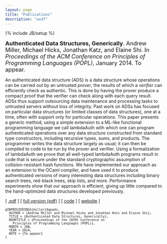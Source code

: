 ```yaml
---
layout: page
title: "Publications"
description: "asdf"
---
```

{% include JB/setup %}


<div>
<font size="+1"><b>Authenticated Data Structures, Generically</b>.
  Andrew Miller, Michael Hicks, Jonathan Katz, and Elaine Shi.
  In <i>Proceedings of the ACM Conference on Principles of
  Programming Languages (POPL)</i>, January 2014.
  To appear.</font>
<p>An authenticated data structure (ADS) is a data structure whose
  operations can be carried out by an untrusted <em>prover</em>, the
  results of which a <em>verifier</em> can efficiently check as
  authentic. This is done by having the prover produce a
  compact proof that the verifier can check along with each query result.
  ADSs thus support outsourcing data maintenance and processing tasks
  to untrusted servers without loss of integrity. Past work on ADSs
  has focused on particular data structures (or limited
  classes of data structures), one at a time, often with support only
  for particular operations. This
  paper presents a generic method, using a simple extension
  to a ML-like functional programming language we call lambdaAuth
  with 
  which one can program authenticated operations over any data
  structure constructed from standard type constructors, including
  recursive types, sums, and products. The programmer writes the data
  structure largely as usual; it can then be compiled to code
  to be run by the prover and verifier. Using a formalization of
  lambdaAuth
  we prove that all well-typed lambdaAuth programs result in code that is
  secure under the standard cryptographic assumption of
  collision-resistant hash functions. We have implemented
  our approach as an extension to the OCaml compiler, and have used it
  to produce authenticated versions of many interesting data
  structures including binary search trees, red-black trees, skip
  lists, and more. Performance experiments show that our approach is
  efficient, giving up little compared to the hand-optimized data
  structures developed previously.
  </p><p>
  [ <a href="http://www.cs.umd.edu/~amiller/gpads/gpads.pdf">.pdf</a> ] 
  [ <a href="http://www.cs.umd.edu/~amiller/gpads/gpads-full.pdf">full version (pdf)</a> ]
  [ <a href="https://github.com/amiller/ads-pl">code</a> ]
  [ <a href="https://amiller.github.io/lambda-auth">website</a> ]
<a name="miller14gpads"></a></p>
<font size="-1">
<pre>
@INPROCEEDINGS{miller14gpads,
  AUTHOR = {Andrew Miller and Michael Hicks and Jonathan Katz and Elaine Shi},
  TITLE = {Authenticated Data Structures, Generically},
  BOOKTITLE = {Proceedings of the {ACM} Conference on 
    Principles of Programming Languages (POPL)},
  MONTH = JAN,
  YEAR = 2014,
  NOTE = {To appear}
}
</pre>
</font>
</div>